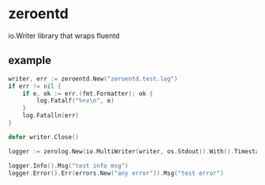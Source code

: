 # zeroentd
io.Writer library that wraps fluentd

## example
```Go
writer, err := zeroentd.New("zeroentd.test.log")
if err != nil {
	if e, ok := err.(fmt.Formatter); ok {
		log.Fatalf("%+v\n", e)
	}
	log.Fatalln(err)
}

defer writer.Close()

logger := zerolog.New(io.MultiWriter(writer, os.Stdout)).With().Timestamp().Caller().Logger()

logger.Info().Msg("test info msg")
logger.Error().Err(errors.New("any error")).Msg("test error")
```